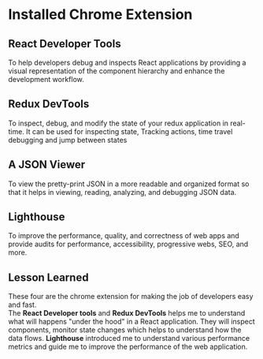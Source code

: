 # Installed Chrome Extension
## React Developer Tools
To help developers debug and inspects React applications by providing a visual representation of the component hierarchy and enhance the development workflow.
## Redux DevTools
To inspect, debug, and modify the state of your redux application in real-time. It can be used for inspecting state, Tracking actions, time travel debugging and jump between states
## A JSON Viewer
To view the pretty-print JSON in a more readable and organized format so that it helps in viewing, reading, analyzing, and debugging JSON data.
## Lighthouse
To improve the performance, quality, and correctness of web apps and provide audits for performance, accessibility, progressive webs, SEO, and more.

## Lesson Learned
These four are the chrome extension for making the job of developers easy and fast. <br>
The **React Developer tools** and **Redux DevTools** helps me to understand what will happens "under the hood" in a React application. They will inspect components, monitor state changes which helps to understand how the data flows. **Lighthouse** introduced me to understand various performance metrics and guide me to improve the performance of the web application.